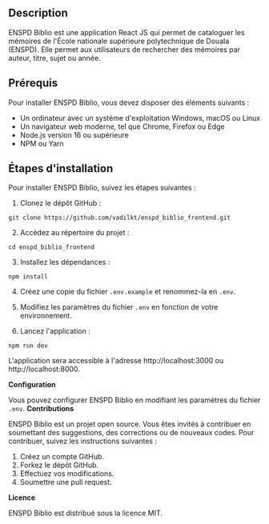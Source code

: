 ## Description

ENSPD Biblio est une application React JS qui permet de cataloguer les mémoires de l'École nationale supérieure polytechnique de Douala (ENSPD). Elle permet aux utilisateurs de rechercher des mémoires par auteur, titre, sujet ou année. 

## Prérequis

Pour installer ENSPD Biblio, vous devez disposer des éléments suivants :

* Un ordinateur avec un système d'exploitation Windows, macOS ou Linux
* Un navigateur web moderne, tel que Chrome, Firefox ou Edge
* Node.js version 16 ou supérieure
* NPM ou Yarn

## Étapes d'installation

Pour installer ENSPD Biblio, suivez les étapes suivantes :

1. Clonez le dépôt GitHub :

```
git clone https://github.com/vadilkt/enspd_biblio_frontend.git
```

2. Accédez au répertoire du projet :

```
cd enspd_biblio_frontend
```

3. Installez les dépendances :

```
npm install
```

4. Créez une copie du fichier `.env.example` et renommez-la en `.env`.

5. Modifiez les paramètres du fichier `.env` en fonction de votre environnement.

6. Lancez l'application :

```
npm run dev
```

L'application sera accessible à l'adresse http://localhost:3000 ou http://localhost:8000.

**Configuration**

Vous pouvez configurer ENSPD Biblio en modifiant les paramètres du fichier `.env`. 
**Contributions**

ENSPD Biblio est un projet open source. Vous êtes invités à contribuer en soumettant des suggestions, des corrections ou de nouveaux codes. Pour contribuer, suivez les instructions suivantes :

1. Créez un compte GitHub.
2. Forkez le dépôt GitHub.
3. Effectuez vos modifications.
4. Soumettre une pull request.

**Licence**

ENSPD Biblio est distribué sous la licence MIT.
